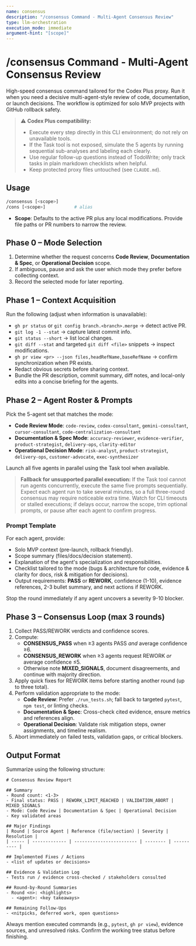 ```yaml
---
name: consensus
description: "/consensus Command - Multi-Agent Consensus Review"
type: llm-orchestration
execution_mode: immediate
argument-hint: "[scope]"
---
```


# /consensus Command - Multi-Agent Consensus Review

High-speed consensus command tailored for the Codex Plus proxy. Run it when you need a decisive multi-agent-style review of code, documentation, or launch decisions. The workflow is optimized for solo MVP projects with GitHub rollback safety.

> ⚠️ **Codex Plus compatibility:**
> - Execute every step directly in this CLI environment; do not rely on unavailable tools.
> - If the Task tool is not exposed, simulate the 5 agents by running sequential sub-analyses and labeling each clearly.
> - Use regular follow-up questions instead of TodoWrite; only track tasks in plain markdown checklists when helpful.
> - Keep protected proxy files untouched (see `CLAUDE.md`).

## Usage
```bash
/consensus [<scope>]
/cons [<scope>]           # alias
```
- **Scope**: Defaults to the active PR plus any local modifications. Provide file paths or PR numbers to narrow the review.

## Phase 0 – Mode Selection
1. Determine whether the request concerns **Code Review**, **Documentation & Spec**, or **Operational Decision** scope.
2. If ambiguous, pause and ask the user which mode they prefer before collecting context.
3. Record the selected mode for later reporting.

## Phase 1 – Context Acquisition
Run the following (adjust when information is unavailable):
- `gh pr status` or `git config branch.<branch>.merge` → detect active PR.
- `git log -1 --stat` → capture latest commit info.
- `git status --short` → list local changes.
- `git diff --stat` and targeted `git diff <file>` snippets → inspect modifications.
- `gh pr view <pr> --json files,headRefName,baseRefName` → confirm synchronization when PR exists.
- Redact obvious secrets before sharing context.
- Bundle the PR description, commit summary, diff notes, and local-only edits into a concise briefing for the agents.

## Phase 2 – Agent Roster & Prompts
Pick the 5-agent set that matches the mode:
- **Code Review Mode**: `code-review`, `codex-consultant`, `gemini-consultant`, `cursor-consultant`, `code-centralization-consultant`
- **Documentation & Spec Mode**: `accuracy-reviewer`, `evidence-verifier`, `product-strategist`, `delivery-ops`, `clarity-editor`
- **Operational Decision Mode**: `risk-analyst`, `product-strategist`, `delivery-ops`, `customer-advocate`, `exec-synthesizer`

Launch all five agents in parallel using the Task tool when available.
> **Fallback for unsupported parallel execution:** If the Task tool cannot run agents concurrently, execute the same five prompts sequentially. Expect each agent run to take several minutes, so a full three-round consensus may require noticeable extra time. Watch for CLI timeouts or stalled executions; if delays occur, narrow the scope, trim optional prompts, or pause after each agent to confirm progress.

### Prompt Template
For each agent, provide:
- Solo MVP context (pre-launch, rollback friendly).
- Scope summary (files/docs/decision statement).
- Explanation of the agent's specialization and responsibilities.
- Checklist tailored to the mode (bugs & architecture for code, evidence & clarity for docs, risk & mitigation for decisions).
- Output requirements: **PASS** or **REWORK**, confidence (1-10), evidence references, 2-3 bullet summary, and next actions if REWORK.

Stop the round immediately if any agent uncovers a severity 9-10 blocker.

## Phase 3 – Consensus Loop (max 3 rounds)
1. Collect PASS/REWORK verdicts and confidence scores.
2. Compute:
   - **CONSENSUS_PASS** when ≥3 agents PASS *and* average confidence ≥6.
   - **CONSENSUS_REWORK** when ≥3 agents request REWORK *or* average confidence ≤5.
   - Otherwise note **MIXED_SIGNALS**, document disagreements, and continue with majority direction.
3. Apply quick fixes for REWORK items before starting another round (up to three total).
4. Perform validation appropriate to the mode:
   - **Code Review**: Prefer `./run_tests.sh`; fall back to targeted `pytest`, `npm test`, or linting checks.
   - **Documentation & Spec**: Cross-check cited evidence, ensure metrics and references align.
   - **Operational Decision**: Validate risk mitigation steps, owner assignments, and timeline realism.
5. Abort immediately on failed tests, validation gaps, or critical blockers.

## Output Format
Summarize using the following structure:
```
# Consensus Review Report

## Summary
- Round count: <1-3>
- Final status: PASS | REWORK_LIMIT_REACHED | VALIDATION_ABORT | MIXED_SIGNALS
- Mode: Code Review | Documentation & Spec | Operational Decision
- Key validated areas

## Major Findings
| Round | Source Agent | Reference (file/section) | Severity | Resolution |
| ----- | ------------- | ------------------------ | -------- | ---------- |

## Implemented Fixes / Actions
- <list of updates or decisions>

## Evidence & Validation Log
- Tests run / evidence cross-checked / stakeholders consulted

## Round-by-Round Summaries
- Round <n>: <highlights>
  - <agent>: <key takeaways>

## Remaining Follow-Ups
- <nitpicks, deferred work, open questions>
```

Always mention executed commands (e.g., `pytest`, `gh pr view`), evidence sources, and unresolved risks. Confirm the working tree status before finishing.
